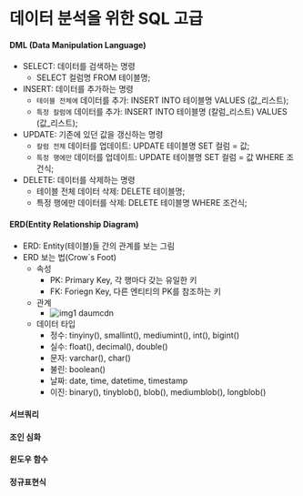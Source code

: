 # 데이터 분석을 위한 SQL 고급

#### DML (Data Manipulation Language)
- SELECT: 데이터를 검색하는 명령
  - SELECT 컬럼명 FROM 테이블명;
- INSERT: 데이터를 추가하는 명령
  - `테이블 전체에` 데이터를 추가: INSERT INTO 테이블명 VALUES (값_리스트);
  - `특정 칼럼에` 데이터를 추가: INSERT INTO 테이블명 (칼럼_리스트) VALUES (값_리스트);
- UPDATE: 기존에 있던 값을 갱신하는 명령
  - `칼럼 전체` 데이터를 업데이트: UPDATE 테이블명 SET 컬럼 = 값;
  - `특정 행에만` 데이터를 업데이트: UPDATE 테이블명 SET 컬럼 = 값 WHERE 조건식;
- DELETE: 데이터를 삭제하는 명령
  - 테이블 전체 데이터 삭제: DELETE 테이블명;
  - 특정 행에만 데이터를 삭제: DELETE 테이블명 WHERE 조건식;

#### ERD(Entity Relationship Diagram)
- ERD: Entity(테이블)들 간의 관계를 보는 그림
- ERD 보는 법(Crow`s Foot)
  - 속성
    - PK: Primary Key, 각 행마다 갖는 유일한 키
    - FK: Foriegn Key, 다른 엔티티의 PK를 참조하는 키
  - 관계
    - ![img1 daumcdn](https://user-images.githubusercontent.com/38535571/120035961-5b759200-c03a-11eb-98ba-85ea87349936.gif)
  - 데이터 타입
    - 정수: tinyiny(), smallint(), mediumint(), int(), bigint()
    - 실수: float(), decimal(), double()
    - 문자: varchar(), char()
    - 불린: boolean()
    - 날짜: date, time, datetime, timestamp
    - 이진: binary(), tinyblob(), blob(), mediumblob(), longblob()

#### 서브쿼리

#### 조인 심화

#### 윈도우 함수

#### 정규표현식

